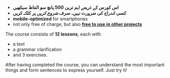 - **اس کورس کے ذریعے اہم ترین 500 پانچ سو الفاظ سیکھیں**  
- **کسی اندراج کی ضرورت نہیں، صرف *شروع کریں* پر کلک کریں**
- **mobile-optimized** for smartphones
- not only free of charge, but also **[free to use in other projects](https://github.com/Esperanto/kurso-zagreba-metodo)**

The course consists of **12 lessons**, each with

- a text
- a grammar clarification
- and 3 exercises.

After having completed the course, you can understand the most important things and form sentences to express yourself. Just try it!
